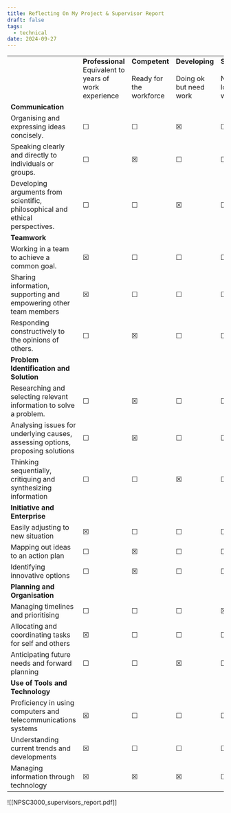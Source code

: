 ```yaml
---
title: Reflecting On My Project & Supervisor Report
draft: false
tags:
  - technical
date: 2024-09-27
---
```






|                                                                                |                                                         |                                              |                                              |                                         |                                                    |
| ------------------------------------------------------------------------------ | ------------------------------------------------------- | -------------------------------------------- | -------------------------------------------- | --------------------------------------- | -------------------------------------------------- |
|                                                                                | **Professional** Equivalent to years of work experience | **Competent**<br><br>Ready for the workforce | **Developing**<br><br>Doing ok but need work | **Starting**<br><br>Needs a lot of work | **How will you evidence improvement in this area** |
| **Communication**                                                              |                                                         |                                              |                                              |                                         |                                                    |
| Organising and expressing ideas concisely.                                     | ☐                                                       | ☐                                            | ☒                                            | ☐                                       |                                                    |
| Speaking clearly and directly to individuals or groups.                        | ☐                                                       | ☒                                            | ☐                                            | ☐                                       |                                                    |
| Developing arguments from scientific, philosophical and ethical perspectives.  | ☐                                                       | ☐                                            | ☒                                            | ☐                                       |                                                    |
| **Teamwork**                                                                   |                                                         |                                              |                                              |                                         |                                                    |
| Working in a team to achieve a common goal.                                    | ☒                                                       | ☐                                            | ☐                                            | ☐                                       |                                                    |
| Sharing information, supporting and empowering other team members              | ☒                                                       | ☐                                            | ☐                                            | ☐                                       |                                                    |
| Responding constructively to the opinions of others.                           | ☐                                                       | ☒                                            | ☐                                            | ☐                                       |                                                    |
| **Problem Identification and Solution**                                        |                                                         |                                              |                                              |                                         |                                                    |
| Researching and selecting relevant information to solve a problem.             | ☐                                                       | ☒                                            | ☐                                            | ☐                                       |                                                    |
| Analysing issues for underlying causes, assessing options, proposing solutions | ☐                                                       | ☒                                            | ☐                                            | ☐                                       |                                                    |
| Thinking sequentially, critiquing and synthesizing information                 | ☐                                                       | ☐                                            | ☒                                            | ☐                                       |                                                    |
| **Initiative and Enterprise**                                                  |                                                         |                                              |                                              |                                         |                                                    |
| Easily adjusting to new situation                                              | ☒                                                       | ☐                                            | ☐                                            | ☐                                       |                                                    |
| Mapping out ideas to an action plan                                            | ☐                                                       | ☒                                            | ☐                                            | ☐                                       |                                                    |
| Identifying innovative options                                                 | ☐                                                       | ☒                                            | ☐                                            | ☐                                       |                                                    |
| **Planning and Organisation**                                                  |                                                         |                                              |                                              |                                         |                                                    |
| Managing timelines and prioritising                                            | ☐                                                       | ☐                                            | ☐                                            | ☒                                       |                                                    |
| Allocating and coordinating tasks for self and others                          | ☒                                                       | ☐                                            | ☐                                            | ☐                                       |                                                    |
| Anticipating future needs and forward planning                                 | ☐                                                       | ☐                                            | ☒                                            | ☐                                       |                                                    |
| **Use of Tools and Technology**                                                |                                                         |                                              |                                              |                                         |                                                    |
| Proficiency in using computers and telecommunications systems                  | ☒                                                       | ☐                                            | ☐                                            | ☐                                       |                                                    |
| Understanding current trends and developments                                  | ☒                                                       | ☐                                            | ☐                                            | ☐                                       |                                                    |
| Managing information through technology                                        | ☒                                                       | ☒                                            | ☒                                            | ☐                                       |                                                    |
 
 
 ![[NPSC3000_supervisors_report.pdf]]